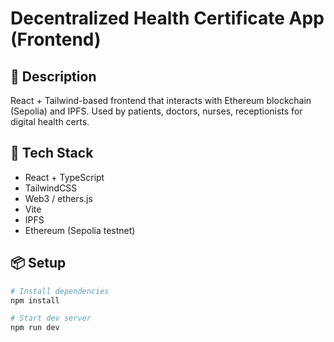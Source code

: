 # Decentralized Health Certificate App (Frontend)
<!-- trigger vercel -->
## 🧪 Description
React + Tailwind-based frontend that interacts with Ethereum blockchain (Sepolia) and IPFS. Used by patients, doctors, nurses, receptionists for digital health certs.

## 🚀 Tech Stack
- React + TypeScript
- TailwindCSS
- Web3 / ethers.js
- Vite
- IPFS
- Ethereum (Sepolia testnet)

## 📦 Setup

```bash
# Install dependencies
npm install

# Start dev server
npm run dev
